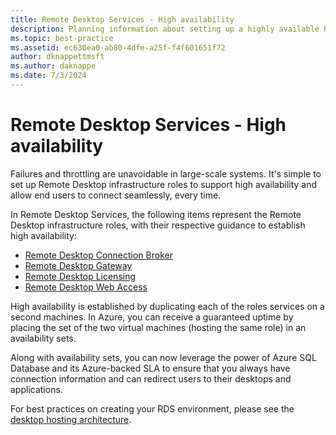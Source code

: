 ```yaml
---
title: Remote Desktop Services - High availability
description: Planning information about setting up a highly available RDS deployment.
ms.topic: best-practice
ms.assetid: ec630ea0-ab80-4dfe-a25f-f4f601651f72
author: dknappettmsft
ms.author: daknappe
ms.date: 7/3/2024
---
```

# Remote Desktop Services - High availability

Failures and throttling are unavoidable in large-scale systems. It's simple to set up Remote Desktop infrastructure roles to support high availability and allow end users to connect seamlessly, every time.

In Remote Desktop Services, the following items represent the Remote Desktop infrastructure roles, with their respective guidance to establish high availability:
- [Remote Desktop Connection Broker](./rds-connection-broker-cluster.md)
- [Remote Desktop Gateway](./rds-rdweb-gateway-ha.md)
- [Remote Desktop Licensing](./rds-client-access-license.md)
- [Remote Desktop Web Access](./rds-rdweb-gateway-ha.md)

High availability is established by duplicating each of the roles services on a second machines. In Azure, you can receive a guaranteed uptime by placing the set of the two virtual machines (hosting the same role) in an availability sets.

Along with availability sets, you can now leverage the power of Azure SQL Database and its Azure-backed SLA to ensure that you always have connection information and can redirect users to their desktops and applications.

For best practices on creating your RDS environment, please see the [desktop hosting architecture](desktop-hosting-reference-architecture.md).
